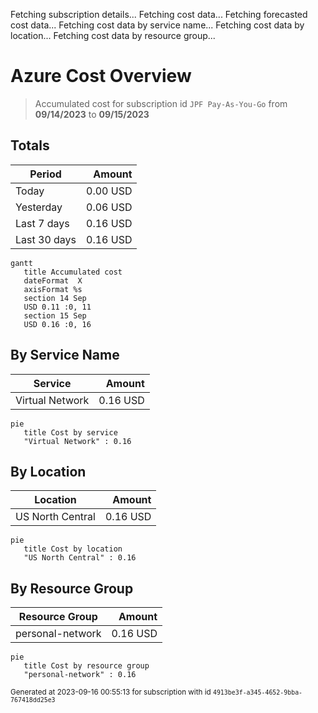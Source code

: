 Fetching subscription details...
Fetching cost data...
Fetching forecasted cost data...
Fetching cost data by service name...
Fetching cost data by location...
Fetching cost data by resource group...
# Azure Cost Overview

> Accumulated cost for subscription id `JPF Pay-As-You-Go` from **09/14/2023** to **09/15/2023**

## Totals

|Period|Amount|
|---|---:|
|Today|0.00 USD|
|Yesterday|0.06 USD|
|Last 7 days|0.16 USD|
|Last 30 days|0.16 USD|

```mermaid
gantt
   title Accumulated cost
   dateFormat  X
   axisFormat %s
   section 14 Sep
   USD 0.11 :0, 11
   section 15 Sep
   USD 0.16 :0, 16
```

## By Service Name

|Service|Amount|
|---|---:|
|Virtual Network|0.16 USD|

```mermaid
pie
   title Cost by service
   "Virtual Network" : 0.16
```

## By Location

|Location|Amount|
|---|---:|
|US North Central|0.16 USD|

```mermaid
pie
   title Cost by location
   "US North Central" : 0.16
```

## By Resource Group

|Resource Group|Amount|
|---|---:|
|personal-network|0.16 USD|

```mermaid
pie
   title Cost by resource group
   "personal-network" : 0.16
```

<sup>Generated at 2023-09-16 00:55:13 for subscription with id `4913be3f-a345-4652-9bba-767418dd25e3`</sup>
